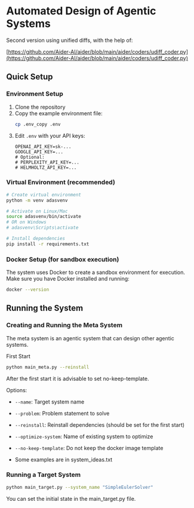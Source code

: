 # Automated Design of Agentic Systems

Second version using unified diffs, with the help of:

[https://github.com/Aider-AI/aider/blob/main/aider/coders/udiff_coder.py](https://github.com/Aider-AI/aider/blob/main/aider/coders/udiff_coder.py)

## Quick Setup

### Environment Setup

1. Clone the repository
2. Copy the example environment file:
   ```bash
   cp .env_copy .env
   ```
3. Edit `.env` with your API keys:
   ```
   OPENAI_API_KEY=sk-...
   GOOGLE_API_KEY=...
   # Optional:
   # PERPLEXITY_API_KEY=...
   # HELMHOLTZ_API_KEY=...
   ```

### Virtual Environment (recommended)

```bash
# Create virtual environment
python -m venv adasvenv

# Activate on Linux/Mac
source adasvenv/bin/activate
# OR on Windows
# adasvenv\Scripts\activate

# Install dependencies
pip install -r requirements.txt
```

### Docker Setup (for sandbox execution)

The system uses Docker to create a sandbox environment for execution. Make sure you have Docker installed and running:

```bash
docker --version
```

## Running the System

### Creating and Running the Meta System

The meta system is an agentic system that can design other agentic systems.

First Start
```bash
python main_meta.py --reinstall
```

After the first start it is advisable to set no-keep-template.

Options:
- `--name`: Target system name
- `--problem`: Problem statement to solve
- `--reinstall`: Reinstall dependencies (should be set for the first start)
- `--optimize-system`: Name of existing system to optimize
- `--no-keep-template`: Do not keep the docker image template

- Some examples are in system_ideas.txt

### Running a Target System

```bash
python main_target.py --system_name "SimpleEulerSolver"
```

You can set the initial state in the main_target.py file.